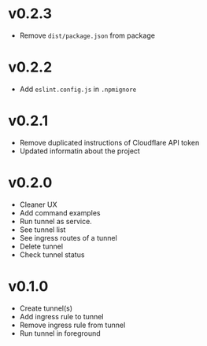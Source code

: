 # v0.2.3
- Remove `dist/package.json` from package

# v0.2.2
- Add `eslint.config.js` in `.npmignore`

# v0.2.1
- Remove duplicated instructions of Cloudflare API token
- Updated informatin about the project

# v0.2.0

- Cleaner UX
- Add command examples
- Run tunnel as service.
- See tunnel list
- See ingress routes of a tunnel
- Delete tunnel
- Check tunnel status

# v0.1.0

- Create tunnel(s)
- Add ingress rule to tunnel
- Remove ingress rule from tunnel
- Run tunnel in foreground
